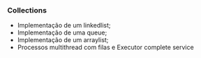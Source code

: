 ### Collections
* Implementação de um linkedlist;
* Implementação de uma queue;
* Implementação de um arraylist;
* Processos multithread com filas e Executor complete service
